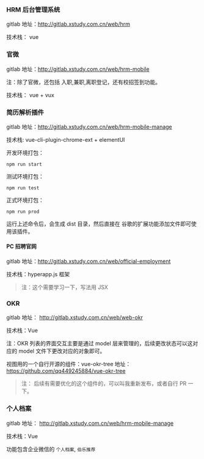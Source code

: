 

### HRM 后台管理系统

gitlab 地址：http://gitlab.xstudy.com.cn/web/hrm

技术栈： vue

### 官微

gitlab 地址：http://gitlab.xstudy.com.cn/web/hrm-mobile

注：除了官微，还包括  入职,兼职,离职登记，还有校招签到功能。

技术栈： vue + vux


### 简历解析插件

gitlab 地址：http://gitlab.xstudy.com.cn/web/hrm-mobile-manage

技术栈: vue-cli-plugin-chrome-ext + elementUI

开发环境打包：
```
npm run start
```
测试环境打包：
```
npm run test
```

正式环境打包：
```
npm run prod
```
运行上述命令后，会生成  dist 目录，然后直接在 谷歌的扩展功能添加文件即可使用该插件。

#### PC 招聘官网

gitlab 地址：http://gitlab.xstudy.com.cn/web/official-employment

技术栈：hyperapp.js 框架

> 注：这个需要学习一下，写法用 JSX


### OKR 
gitlab 地址： http://gitlab.xstudy.com.cn/web/web-okr

技术栈：Vue

注：OKR 列表的界面交互主要是通过 model 层来管理的，后续更改状态可以这对应的 model 文件下更改对应的对象即可。

视图用的一个自行开源的组件：vue-okr-tree
地址：https://github.com/qq449245884/vue-okr-tree

> 注： 后续有需要优化的这个组件的，可以叫我重新发布，或者自行 PR 一下。

### 个人档案



gitlab 地址： http://gitlab.xstudy.com.cn/web/hrm-mobile-manage

技术栈：Vue

功能包含企业微信的  `个人档案`, `伯乐推荐`